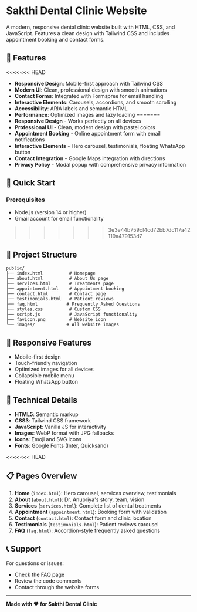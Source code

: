 # Sakthi Dental Clinic Website

A modern, responsive dental clinic website built with HTML, CSS, and JavaScript. Features a clean design with Tailwind CSS and includes appointment booking and contact forms.

## 🌟 Features

<<<<<<< HEAD
- **Responsive Design**: Mobile-first approach with Tailwind CSS
- **Modern UI**: Clean, professional design with smooth animations
- **Contact Forms**: Integrated with Formspree for email handling
- **Interactive Elements**: Carousels, accordions, and smooth scrolling
- **Accessibility**: ARIA labels and semantic HTML
- **Performance**: Optimized images and lazy loading
=======
- **Responsive Design** - Works perfectly on all devices
- **Professional UI** - Clean, modern design with pastel colors
- **Appointment Booking** - Online appointment form with email notifications
- **Interactive Elements** - Hero carousel, testimonials, floating WhatsApp button
- **Contact Integration** - Google Maps integration with directions
- **Privacy Policy** - Modal popup with comprehensive privacy information

## 🚀 Quick Start

### Prerequisites
- Node.js (version 14 or higher)
- Gmail account for email functionality

>>>>>>> 3e3e44b759cf4cd72bb7dc117a42119a479153d7

## 📁 Project Structure

```
public/
├── index.html          # Homepage
├── about.html          # About Us page
├── services.html       # Treatments page
├── appointment.html    # Appointment booking
├── contact.html        # Contact page
├── testimonials.html   # Patient reviews
├── faq.html           # Frequently Asked Questions
├── styles.css          # Custom CSS
├── script.js           # JavaScript functionality
├── favicon.png         # Website icon
└── images/            # All website images
```


## 📱 Responsive Features

- Mobile-first design
- Touch-friendly navigation
- Optimized images for all devices
- Collapsible mobile menu
- Floating WhatsApp button

## 🔧 Technical Details

- **HTML5**: Semantic markup
- **CSS3**: Tailwind CSS framework
- **JavaScript**: Vanilla JS for interactivity
- **Images**: WebP format with JPG fallbacks
- **Icons**: Emoji and SVG icons
- **Fonts**: Google Fonts (Inter, Quicksand)

<<<<<<< HEAD
## 📋 Pages Overview

1. **Home** (`index.html`): Hero carousel, services overview, testimonials
2. **About** (`about.html`): Dr. Anupriya's story, team, vision
3. **Services** (`services.html`): Complete list of dental treatments
4. **Appointment** (`appointment.html`): Booking form with validation
5. **Contact** (`contact.html`): Contact form and clinic location
6. **Testimonials** (`testimonials.html`): Patient reviews carousel
7. **FAQ** (`faq.html`): Accordion-style frequently asked questions

## 📞 Support

For questions or issues:
- Check the FAQ page
- Review the code comments
- Contact through the website forms

---

**Made with ❤️ for Sakthi Dental Clinic** 
